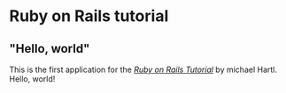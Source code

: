 # Ruby on Rails tutorial

## "Hello, world"

This is the first application for the [*Ruby on Rails Tutorial*](https://www.railstutorial.org) by michael Hartl. Hello, world!